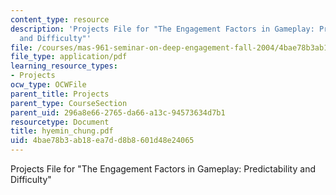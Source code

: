 ```yaml
---
content_type: resource
description: 'Projects File for "The Engagement Factors in Gameplay: Predictability
  and Difficulty"'
file: /courses/mas-961-seminar-on-deep-engagement-fall-2004/4bae78b3ab18ea7dd8b8601d48e24065_hyemin_chung.pdf
file_type: application/pdf
learning_resource_types:
- Projects
ocw_type: OCWFile
parent_title: Projects
parent_type: CourseSection
parent_uid: 296a8e66-2765-da66-a13c-94573634d7b1
resourcetype: Document
title: hyemin_chung.pdf
uid: 4bae78b3-ab18-ea7d-d8b8-601d48e24065
---
```

Projects File for "The Engagement Factors in Gameplay: Predictability and Difficulty"

